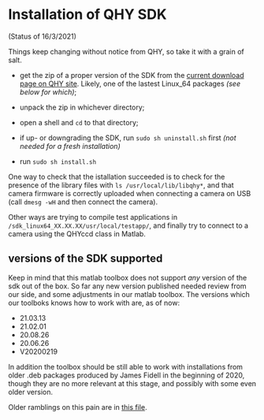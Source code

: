 # Installation of QHY SDK

(Status of 16/3/2021)

Things keep changing without notice from QHY, so take it with a grain of salt.

+ get the zip of a proper version of the SDK from the [current download page on QHY site](https://www.qhyccd.com/html/prepub/log_en.html). Likely, one of the lastest Linux_64 packages *(see below for which)*;

+ unpack the zip in whichever directory;

+ open a shell and `cd` to that directory;

+ if up- or downgrading the SDK, run `sudo sh uninstall.sh` first *(not needed for a fresh installation)*

+ run `sudo sh install.sh`

One way to check that the istallation succeeded is to check for the presence of the library files with `ls /usr/local/lib/libqhy*`, and that camera firmware is correctly uploaded when connecting a camera on USB (call `dmesg -wH` and then connect the camera).

Other ways are trying to compile test applications in <path-to>`/sdk_linux64_XX.XX.XX/usr/local/testapp/`, and finally try to connect to a camera using the QHYccd class in Matlab.

## versions of the SDK supported

Keep in mind that this matlab toolbox does not support *any* version of the sdk out of the box. So far any new version published needed review from our side, and some adjustments in our matlab toolbox. The versions which our toolboks knows how to work with are, as of now:

- 21.03.13
- 21.02.01
- 20.08.26
- 20.06.26
- V20200219

In addition the toolbox should be still able to work with installations from older .deb packages produced
by James Fidell in the beginning of 2020, though they are no more relevant at this stage, and possibly with some even older version.

Older ramblings on this pain are in [this file](OlderInstallingRamblings.md).
